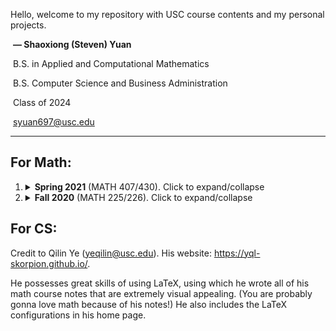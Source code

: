 Hello, welcome to my repository with USC course contents and my personal projects.

​                                                                                                                        **— Shaoxiong (Steven) Yuan**

​                                                                                       B.S. in Applied and Computational Mathematics

​                                                                                B.S. Computer Science and Business Administration

​                                                                                                                                                     Class of 2024

​                                                                                                                                          <a href=mailto:syuan697@usc.edu>syuan697@usc.edu</a>

---

## For Math: 

1. <details><summary> <b>Spring 2021</b> (MATH 407/430). Click to expand/collapse</summary><p>

   1. **MATH 407, Probability Theory, *Prof. J. Fulman***
   
      There are 38 lecture notes, but the final only covers 1 through 19. There are some practice problems after lecture 19. 
   
      Course Textbook: A First Course in Probability (9th edition)
   
      [**All Lecture Notes**](https://ShaoxiongYuan.github.io/Files/USC/2021_Spring/MATH_407/MATH_407_Notes.pdf)

      [**Quiz 1**](https://ShaoxiongYuan.github.io/Files/USC/2021_Spring/MATH_407/407Quiz1.pdf)

      [**Quiz 2**](https://ShaoxiongYuan.github.io/Files/USC/2021_Spring/MATH_407/407Quiz2.pdf)
   
      [**Midterm Exam**](https://ShaoxiongYuan.github.io/Files/USC/2021_Spring/MATH_407/407Midterm1.pdf)
   
      [**Final Exam with Solution**](https://ShaoxiongYuan.github.io/Files/USC/2021_Spring/MATH_407/407Final.pdf)
   
   2. **MATH 430, Number Theory, *Prof. P. Tokorcheck***
   
      Professor Paul Tokorcheck taught this class in a very good fashion. Although "Number Theory" sounds intimidating, but it is not. The course content, though abstract, was greatly demonstrated and proved by the instructor. He was also kind enough to write a recommendation letter for the Continuing Students Scholarship.
      
      Course Textbook: Elementary Number Theory by David M. Burton
      
      Note: This class has no official lecture notes, but one good way to refer to the content is through the textbook.
      
      [**Course Syllabus**](http://yql-skorpion.github.io/Files/USC/2021_Spring/MATH_410_Algebra/Project_FiniteFT/Project_FT.pdf)
      
      [**Exercise List**](http://yql-skorpion.github.io/Files/USC/2021_Spring/MATH_410_Algebra/Project_FiniteFT/Project_FT.pdf)
      
      [**Midterm Exam**](http://yql-skorpion.github.io/Files/USC/2021_Spring/MATH_410_Algebra/Project_FiniteFT/Project_FT.pdf)
      
      [**Final Exam**](http://yql-skorpion.github.io/Files/USC/2021_Spring/MATH_410_Algebra/Project_FiniteFT/Project_FT.pdf)
   
2. <details><summary> <b>Fall 2020</b> (MATH 225/226). Click to expand/collapse</summary><p>
   
   1. **MATH 225, Linear Algebra and Differential Equation, *Prof. S. Kamienny***
   
      Course Textbook: Differential Equations and Linear Algebra by Stephen W. Goode
   
      [**All Lecture Notes**](https://ShaoxiongYuan.github.io/Files/USC/2020_Fall/MATH_225/MATH_225_Notes.pdf)
   
      [**Weekly Quizzes**](https://ShaoxiongYuan.github.io/Files/USC/2020_Fall/MATH_225/MATH_225_Quizzes.pdf)

      [**Practice Midterm**](https://ShaoxiongYuan.github.io/Files/USC/2020_Fall/MATH_225/practice_mid.pdf)
   
      [**Practice Final**](https://ShaoxiongYuan.github.io/Files/USC/2020_Fall/MATH_225/practice_final.pdf)
   
      [**Midterm Exam**](https://ShaoxiongYuan.github.io/Files/USC/2020_Fall/MATH_225/Math_225_Midterm.pdf)
   
      [**Final Exam**](https://ShaoxiongYuan.github.io/Files/USC/2020_Fall/MATH_225/MATH_225_final.pdf)
   
   2. **MATH 226, Calculus III (Multivariable Calculus), *Prof. N. Bottman***
   
      Course Textbook: Elementary Number Theory by David M. Burton
   
      Note: This class has no official lecture notes, but one good way to refer to the content is through the textbook.
   
      [**Course Syllabus**](http://yql-skorpion.github.io/Files/USC/2021_Spring/MATH_410_Algebra/Project_FiniteFT/Project_FT.pdf)
   
      [**Exercise List**](http://yql-skorpion.github.io/Files/USC/2021_Spring/MATH_410_Algebra/Project_FiniteFT/Project_FT.pdf)
   
      [**Midterm Exam**](http://yql-skorpion.github.io/Files/USC/2021_Spring/MATH_410_Algebra/Project_FiniteFT/Project_FT.pdf)
   
      [**Final Exam**](http://yql-skorpion.github.io/Files/USC/2021_Spring/MATH_410_Algebra/Project_FiniteFT/Project_FT.pdf)


## For CS:




Credit to Qilin Ye (yeqilin@usc.edu). His website: https://yql-skorpion.github.io/.

He possesses great skills of using LaTeX, using which he wrote all of his math course notes that are extremely visual appealing. (You are probably gonna love math because of his notes!) He also includes the LaTeX configurations in his home page.
